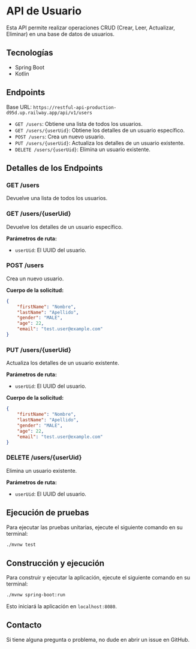 
# API de Usuario

Esta API permite realizar operaciones CRUD (Crear, Leer, Actualizar, Eliminar) en una base de datos de usuarios.

## Tecnologías
- Spring Boot
- Kotlin

## Endpoints
Base URL: `https://restful-api-production-d95d.up.railway.app/api/v1/users`

- `GET /users`: Obtiene una lista de todos los usuarios.
- `GET /users/{userUid}`: Obtiene los detalles de un usuario específico.
- `POST /users`: Crea un nuevo usuario.
- `PUT /users/{userUid}`: Actualiza los detalles de un usuario existente.
- `DELETE /users/{userUid}`: Elimina un usuario existente.

## Detalles de los Endpoints

### GET /users

Devuelve una lista de todos los usuarios.

### GET /users/{userUid}

Devuelve los detalles de un usuario específico.

**Parámetros de ruta:**
- `userUid`: El UUID del usuario.

### POST /users

Crea un nuevo usuario.

**Cuerpo de la solicitud:**
```json
{
    "firstName": "Nombre",
    "lastName": "Apellido",
    "gender": "MALE",
    "age": 22,
    "email": "test.user@example.com"
}
```

### PUT /users/{userUid}

Actualiza los detalles de un usuario existente.

**Parámetros de ruta:**
- `userUid`: El UUID del usuario.

**Cuerpo de la solicitud:**
```json
{
    "firstName": "Nombre",
    "lastName": "Apellido",
    "gender": "MALE",
    "age": 22,
    "email": "test.user@example.com"
}
```

### DELETE /users/{userUid}

Elimina un usuario existente.

**Parámetros de ruta:**
- `userUid`: El UUID del usuario.

## Ejecución de pruebas

Para ejecutar las pruebas unitarias, ejecute el siguiente comando en su terminal:

```bash
./mvnw test
```

## Construcción y ejecución

Para construir y ejecutar la aplicación, ejecute el siguiente comando en su terminal:

```bash
./mvnw spring-boot:run
```

Esto iniciará la aplicación en `localhost:8080`.

## Contacto

Si tiene alguna pregunta o problema, no dude en abrir un issue en GitHub.
```
